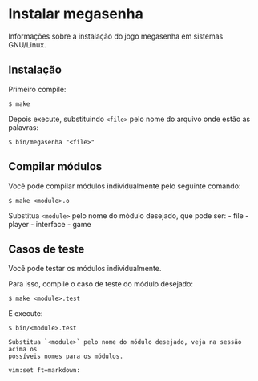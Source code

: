 # Instalar megasenha

Informações sobre a instalação do jogo megasenha em sistemas GNU/Linux.


## Instalação

Primeiro compile:
```
$ make
```

Depois execute, substituindo `<file>` pelo nome do arquivo onde estão as
palavras:
```
$ bin/megasenha "<file>"
```


## Compilar módulos

Você pode compilar módulos individualmente pelo seguinte comando:
```
$ make <module>.o
``` 
Substitua `<module>` pelo nome do módulo desejado, que pode ser:
	- file
	- player
	- interface
	- game


## Casos de teste

Você pode testar os módulos individualmente.

Para isso, compile o caso de teste do módulo desejado:
```
$ make <module>.test
``` 

E execute:
```
$ bin/<module>.test

Substitua `<module>` pelo nome do módulo desejado, veja na sessão acima os
possíveis nomes para os módulos.

vim:set ft=markdown:

